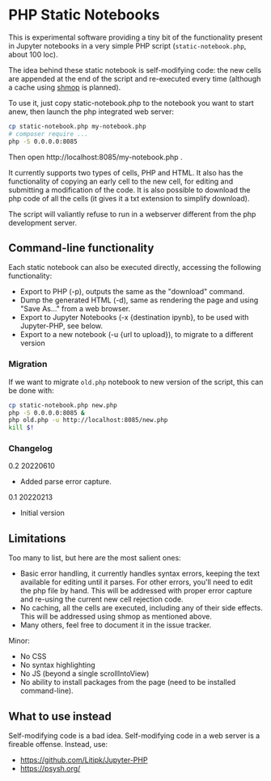 # PHP Static Notebooks

This is experimental software providing a tiny bit of the functionality present in Jupyter notebooks in a very simple PHP script (`static-notebook.php`, about 100 loc).

The idea behind these static notebook is self-modifying code: the new cells are appended at the end of the script and re-executed every time (although a cache using [shmop](https://www.php.net/manual/en/book.shmop.php) is planned).

To use it, just copy static-notebook.php to the notebook you want to start anew, then launch the php integrated web server:

```bash
cp static-notebook.php my-notebook.php
# composer require ...
php -S 0.0.0.0:8085
```

Then open http://localhost:8085/my-notebook.php .

It currently supports two types of cells, PHP and HTML. It also has the functionality of copying an early cell to the new cell, for editing and submitting a modification of the code. It is also possible to download the php code of all the cells (it gives it a txt extension to simplify download).

The script will valiantly refuse to run in a webserver different from the php development server.

## Command-line functionality

Each static notebook can also be executed directly, accessing the following functionality:

* Export to PHP (-p), outputs the same as the "download" command.
* Dump the generated HTML (-d), same as rendering the page and using "Save As..." from a web browser.
* Export to Jupyter Notebooks (-x {destination ipynb}, to be used with Jupyter-PHP, see below.
* Export to a new notebook (-u {url to upload}), to migrate to a different version

### Migration

If we want to migrate `old.php` notebook to new version of the script, this can be done with:

```bash
cp static-notebook.php new.php
php -S 0.0.0.0:8085 &
php old.php -u http://localhost:8085/new.php
kill $!
```

### Changelog

0.2 20220610

* Added parse error capture.

0.1 20220213

* Initial version

## Limitations

Too many to list, but here are the most salient ones:

* Basic error handling, it currently handles syntax errors, keeping the text available for editing until it parses. For other errors, you'll need to edit the php file by hand. This will be addressed with proper error capture and re-using the current new cell rejection code.
* No caching, all the cells are executed, including any of their side effects. This will be addressed using shmop as mentioned above.
* Many others, feel free to document it in the issue tracker.

Minor:

* No CSS
* No syntax highlighting
* No JS (beyond a single scrollIntoView)
* No ability to install packages from the page (need to be installed command-line).

## What to use instead

Self-modifying code is a bad idea. Self-modifying code in a web server is a fireable offense. Instead, use:

* https://github.com/Litipk/Jupyter-PHP
* https://psysh.org/


